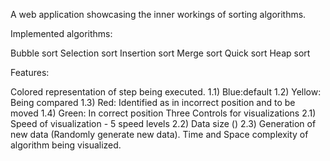 A web application showcasing the inner workings of sorting algorithms.

Implemented algorithms:

Bubble sort
Selection sort
Insertion sort
Merge sort
Quick sort
Heap sort

Features:

Colored representation of step being executed. 
    1.1) Blue:default 
    1.2) Yellow: Being compared 
    1.3) Red: Identified as in incorrect position and to be moved 
    1.4) Green: In correct position
Three Controls for visualizations 
    2.1) Speed of visualization - 5 speed levels 
    2.2) Data size () 
    2.3) Generation of new data (Randomly generate new data).
Time and Space complexity of algorithm being visualized.